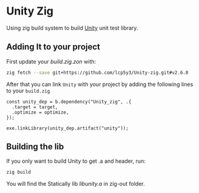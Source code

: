 # Unity Zig

Using zig build system to build [Unity](https://github.com/ThrowTheSwitch/Unity) unit test library.

## Adding It to your project

First update your *build.zig.zon* with:

```bash
zig fetch --save git+https://github.com/lcp5y3/Unity-zig.git#v2.6.0
```

After that you can link `Unity` with your project by adding the following
lines to your `build.zig`

```zig
const unity_dep = b.dependency("Unity_zig", .{
  .target = target,
  .optimize = optimize,
});

exe.linkLibrary(unity_dep.artifact("unity"));
```

## Building the lib

If you only want to build Unity to get .a and header, run:

```bash
zig build
```

You will find the Statically lib *libunity.a* in zig-out folder.


